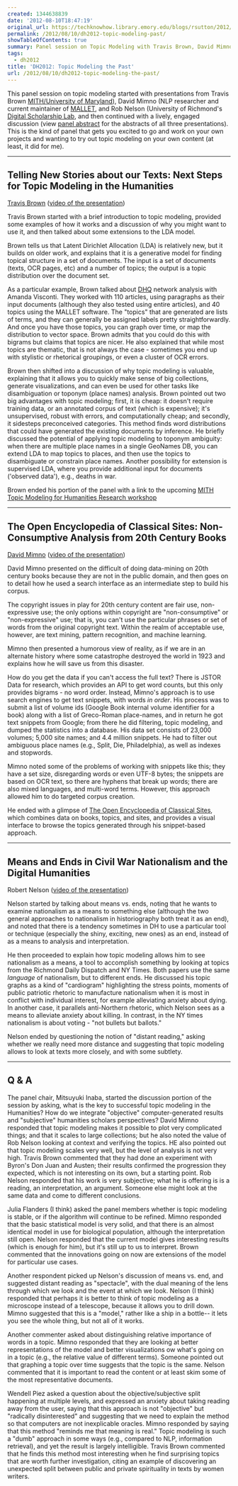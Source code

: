 ```yaml
---
created: 1344638839
date: '2012-08-10T18:47:19'
original_url: https://techknowhow.library.emory.edu/blogs/rsutton/2012/08/10/dh2012-topic-modeling-past
permalink: /2012/08/10/dh2012-topic-modeling-past/
showTableOfContents: true
summary: Panel session on Topic Modeling with Travis Brown, David Mimno, and Robert Nelson.
tags:
  - dh2012
title: 'DH2012: Topic Modeling the Past'
url: /2012/08/10/dh2012-topic-modeling-the-past/
---
```





This panel session on topic modeling started with presentations from Travis Brown [MITH/University of Maryland](http://mith.umd.edu/)), David Mimno (NLP researcher and current maintainer of [MALLET](http://mallet.cs.umass.edu/), and Rob Nelson (University of Richmond's [Digital Scholarship Lab](http://dsl.richmond.edu/), and then continued with a lively, engaged discussion (view [panel abstract](http://www.dh2012.uni-hamburg.de/conference/programme/abstracts/topic-modeling-the-past/) for the abstracts of all three presentations).  This is the kind of panel that gets you excited to go and work on your own projects and wanting to try out topic modeling on your own content (at least, it did for me).

* * *

## Telling New Stories about our Texts: Next Steps for Topic Modeling in the Humanities

[Travis Brown](http://mith.umd.edu/people/person/travis-brown/) ([video of the presentation](http://lecture2go.uni-hamburg.de/konferenzen/-/k/14001))

Travis Brown started with a brief introduction to topic modeling, provided some examples of how it works and a discussion of why you might want to use it, and then talked about some extensions to the LDA model.

Brown tells us that Latent Dirichlet Allocation (LDA) is relatively new, but it builds on older work, and explains that it is a generative model for finding topical structure in a set of documents.  The input is a set of documents (texts, OCR pages, etc) and a number of topics; the output is a topic distribution over the document set.

As a particular example, Brown talked about [DHQ](http://www.digitalhumanities.org/dhq/) network analysis with Amanda Visconti.  They worked with 110 articles, using paragraphs as their input documents (although they also tested using entire articles), and 40 topics using the MALLET software.  The "topics" that are generated are lists of terms, and they can generally be assigned labels pretty straightforwardly.  And once you have those topics, you can graph over time, or map the distribution to vector space.  Brown admits that you could do this with bigrams but claims that topics are nicer.  He also explained that while most topics are thematic, that is not always the case - sometimes you end up with stylistic or rhetorical groupings, or even a cluster of OCR errors.

Brown then shifted into a discussion of why topic modeling is valuable, explaining that it allows you to quickly make sense of big collections, generate visualizations, and can even be used for other tasks like disambiguation or toponym (place names) analysis.  Brown pointed out two big advantages with topic modeling; first, it is cheap: it doesn't require training data, or an annotated corpus of text (which is expensive); it's unsupervised, robust with errors, and computationally cheap; and secondly, it sidesteps preconceived categories.  This method finds word distributions that could have generated the existing documents by inference.  He briefly discussed the potential of applying topic modeling to toponym ambiguity: when there are multiple place names in a single GeoNames DB, you can extend LDA to map topics to places, and then use the topics to disambiguate or constrain place names.  Another possibility for extension is supervised LDA, where you provide additional input for documents ('observed data'), e.g., deaths in war.

Brown ended his portion of the panel with a link to the upcoming [MITH Topic Modeling for Humanities Research workshop](http://mith.umd.edu/topicmodeling/)

* * *

## The Open Encyclopedia of Classical Sites: Non-Consumptive Analysis from 20th Century Books

[David Mimno](http://www.cs.princeton.edu/~mimno/) ([video of the presentation](http://lecture2go.uni-hamburg.de/konferenzen/-/k/14002))

David Mimno presented on the difficult of doing data-mining on 20th century books because they are not in the public domain, and then goes on to detail how he used a search interface as an intermediate step to build his corpus.

The copyright issues in play for 20th century content are fair use, non-expressive use; the only options within copyright are "non-consumptive" or "non-expressive" use; that is, you can't use the particular phrases or set of words from the original copyright text.  Within the realm of acceptable use, however, are text mining, pattern recognition, and machine learning.

Mimno then presented a humorous view of reality, as if we are in an alternate history where some catastrophe destroyed the world in 1923 and explains how he will save us from this disaster.

How do you get the data if you can't access the full text?  There is JSTOR Data for research, which provides an API to get word counts, but this only provides bigrams - no word order.  Instead, Mimno's approach is to use search engines to get text snippets, with words _in order_.  His process was to submit a list of volume ids (Google Book internal volume identifier for a book) along with a list of Greco-Roman place-names, and in return he got text snippets from Google; from there he did filtering, topic modeling, and dumped the statistics into a database.  His data set consists of 23,000 volumes; 5,000 site names; and 4.4 million snippets.  He had to filter out ambiguous place names (e.g., Split, Die, Philadelphia), as well as indexes and stopwords.

Mimno noted some of the problems of working with snippets like this; they have a set size, disregarding words or even UTF-8 bytes; the snippets are based on OCR text, so there are hyphens that break up words; there are also mixed languages, and multi-word terms.  However, this approach allowed him to do targeted corpus creation.

He ended with a glimpse of [The Open Encyclopedia of Classical Sites](http://www.cs.princeton.edu/~mimno/oecs/), which combines data on books, topics, and sites, and provides a visual interface to browse the topics generated through his snippet-based approach.

* * *

## Means and Ends in Civil War Nationalism and the Digital Humanities

Robert Nelson ([video of the presentation](http://lecture2go.uni-hamburg.de/konferenzen/-/k/14003))

Nelson started by talking about means vs. ends, noting that he wants to examine nationalism as a means to something else (although the two general approaches to nationalism in historiography both treat it as an end), and noted that there is a tendency sometimes in DH to use a particular tool or technique (especially the shiny, exciting, new ones) as an end, instead of as a means to analysis and interpretation.

He then proceeded to explain how topic modeling allows him to see nationalism as a means, a tool to accomplish something by looking at topics from the Richmond Daily Dispatch and NY Times.  Both papers use the same _language_ of nationalism, but to different ends.  He discussed his topic graphs as a kind of "cardiogram" highlighting the stress points, moments of public patriotic rhetoric to manufacture nationalism when it is most in conflict with individual interest, for example alleviating anxiety about dying. In another case, it parallels anti-Northern rhetoric, which Nelson sees as a means to alleviate anxiety about killing.  In contrast, in the NY times nationalism is about voting - "not bullets but ballots."

Nelson ended by questioning the notion of "distant reading," asking whether we really need more distance and suggesting that topic modeling allows to look at texts more closely, and with some subtlety.

* * *

## Q &amp; A

The panel chair, Mitsuyuki Inaba, started the discussion portion of the session by asking, what is the key to successful topic modeling in the Humanities? How do we integrate "objective" computer-generated results and "subjective" humanities scholars perspectives?  David Mimno responded that topic modeling makes it possible to plot very complicated things; and that it scales to large collections; but he also noted the value of Rob Nelson looking at context and verifying the topics.  HE also pointed out that topic modeling scales very well, but the level of analysis is not very high.  Travis Brown commented that they had done an experiment with Byron's Don Juan and Austen; their results confirmed the progression they expected, which is not interesting on its own, but a starting point. Rob Nelson responded that his work is very subjective; what he is offering is is a reading, an interpretation, an argument.  Someone else might look at the same data and come to different conclusions.

Julia Flanders (I think) asked the panel members whether is topic modeling is stable, or if the algorithm will continue to be refined.  Mimno responded that the basic statistical model is very solid, and that there is an almost identical model in use for biological population, although the interpretation still open.  Nelson responded that the current model gives interesting results (which is enough for him), but it's still up to us to interpret.  Brown commented that the innovations going on now are extensions of the model for particular use cases.

Another respondent picked up Nelson's discussion of means vs. end, and suggested distant reading as "spectacle", with the dual meaning of the lens through which we look and the event at which we look.  Nelson (I think) responded that perhaps it is better to think of topic modeling as a microscope instead of a telescope, because it allows you to drill down.  Mimno suggested that this is a "model," rather like a ship in a bottle-- it lets you see the whole thing, but not all of it works.

Another commenter asked about distinguishing relative importance of words in a topic.  Mimno responded that they are looking at better representations of the model and better visualizations ow what's going on in a topic (e.g., the relative value of different terms).  Someone pointed out that graphing a topic over time suggests that the topic is the same.  Nelson commented that it is important to read the content or at least skim some of the most representative documents.

Wendell Piez asked a question about the objective/subjective split happening at multiple levels, and expressed an anxiety about taking reading away from the user, saying that this approach is not "objective" but "radically disinterested" and suggesting that we need to explain the method so that computers are not inexplicable oracles.  Mimno responded by saying that this method "reminds me that meaning is real."  Topic modeling is such a "dumb" approach in some ways (e.g., compared to NLP, information retrieval), and yet the result is largely intelligible.  Travis Brown commented that he finds this method most interesting when he find surprising topics that are worth further investigation, citing an example of discovering an unexpected split between public and private spirituality in texts by women writers.

